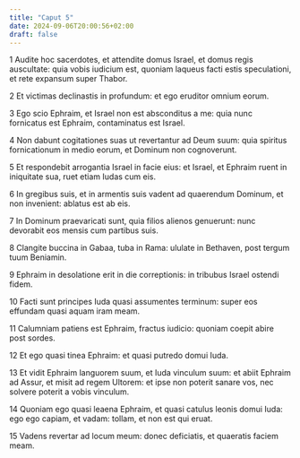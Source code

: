```yaml
---
title: "Caput 5"
date: 2024-09-06T20:00:56+02:00
draft: false
---
```



1 Audite hoc sacerdotes, et attendite domus Israel, et domus regis auscultate: quia vobis iudicium est, quoniam laqueus facti estis speculationi, et rete expansum super Thabor.

2 Et victimas declinastis in profundum: et ego eruditor omnium eorum.

3 Ego scio Ephraim, et Israel non est absconditus a me: quia nunc fornicatus est Ephraim, contaminatus est Israel.

4 Non dabunt cogitationes suas ut revertantur ad Deum suum: quia spiritus fornicationum in medio eorum, et Dominum non cognoverunt.

5 Et respondebit arrogantia Israel in facie eius: et Israel, et Ephraim ruent in iniquitate sua, ruet etiam Iudas cum eis.

6 In gregibus suis, et in armentis suis vadent ad quaerendum Dominum, et non invenient: ablatus est ab eis.

7 In Dominum praevaricati sunt, quia filios alienos genuerunt: nunc devorabit eos mensis cum partibus suis.

8 Clangite buccina in Gabaa, tuba in Rama: ululate in Bethaven, post tergum tuum Beniamin.

9 Ephraim in desolatione erit in die correptionis: in tribubus Israel ostendi fidem.

10 Facti sunt principes Iuda quasi assumentes terminum: super eos effundam quasi aquam iram meam.

11 Calumniam patiens est Ephraim, fractus iudicio: quoniam coepit abire post sordes.

12 Et ego quasi tinea Ephraim: et quasi putredo domui Iuda.

13 Et vidit Ephraim languorem suum, et Iuda vinculum suum: et abiit Ephraim ad Assur, et misit ad regem Ultorem: et ipse non poterit sanare vos, nec solvere poterit a vobis vinculum.

14 Quoniam ego quasi leaena Ephraim, et quasi catulus leonis domui Iuda: ego ego capiam, et vadam: tollam, et non est qui eruat.

15 Vadens revertar ad locum meum: donec deficiatis, et quaeratis faciem meam.

